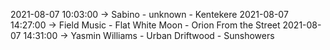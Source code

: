 2021-08-07 10:03:00 -> Sabino - unknown - Kentekere
2021-08-07 14:27:00 -> Field Music - Flat White Moon - Orion From the Street
2021-08-07 14:31:00 -> Yasmin Williams - Urban Driftwood - Sunshowers
